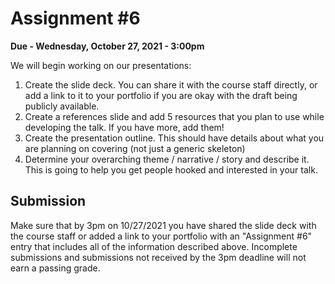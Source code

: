 Assignment #6
=============

**Due - Wednesday, October 27, 2021 - 3:00pm**

We will begin working on our presentations:

1. Create the slide deck. You can share it with the course staff directly, or add a link to it to your portfolio if you are okay with the draft being publicly available.
1. Create a references slide and add 5 resources that you plan to use while developing the talk. If you have more, add them!
1. Create the presentation outline. This should have details about what you are planning on covering (not just a generic skeleton)
1. Determine your overarching theme / narrative / story and describe it. This is going to help you get people hooked and interested in your talk.

## Submission

Make sure that by 3pm on 10/27/2021 you have shared the slide deck with the course staff or added a link to your portfolio with an "Assignment #6" entry that includes all of the information described above. Incomplete submissions and submissions not received by the 3pm deadline will not earn a passing grade.


